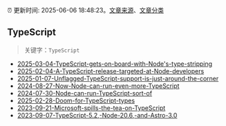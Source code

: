 :alarm_clock: 更新时间: 2025-06-06 18:48:23。[文章来源](/README.md)、[文章分类](/TAGS.md)

## TypeScript


> 关键字：`TypeScript`



- [2025-03-04-TypeScript-gets-on-board-with-Node's-type-stripping](https://nodeweekly.com/issues/568) 
- [2025-02-04-A-TypeScript-release-targeted-at-Node-developers](https://nodeweekly.com/issues/565) 
- [2025-01-07-Unflagged-TypeScript-support-is-just-around-the-corner](https://nodeweekly.com/issues/561) 
- [2024-08-27-Now-Node-can-run-even-more-TypeScript](https://nodeweekly.com/issues/545) 
- [2024-07-30-Node-can-run-TypeScript-sort-of](https://nodeweekly.com/issues/542) 
- [2025-02-28-Doom-for-TypeScript-types](https://javascriptweekly.com/issues/725) 
- [2023-09-21-Microsoft-spills-the-tea-on-TypeScript](https://javascriptweekly.com/issues/655) 
- [2023-09-07-TypeScript-5.2,-Node-20.6,-and-Astro-3.0](https://javascriptweekly.com/issues/653) 
